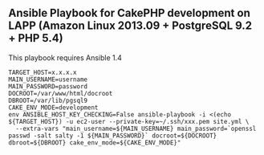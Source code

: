 Ansible Playbook for CakePHP development on LAPP (Amazon Linux 2013.09 + PostgreSQL 9.2 + PHP 5.4)
-------------------------------------------

This playbook requires Ansible 1.4

    TARGET_HOST=x.x.x.x
    MAIN_USERNAME=username
    MAIN_PASSWORD=password
    DOCROOT=/var/www/html/docroot
    DBROOT=/var/lib/pgsql9
    CAKE_ENV_MODE=development
    env ANSIBLE_HOST_KEY_CHECKING=False ansible-playbook -i <(echo ${TARGET_HOST}) -u ec2-user --private-key=~/.ssh/xxx.pem site.yml \
      --extra-vars "main_username=${MAIN_USERNAME} main_password=`openssl passwd -salt salty -1 ${MAIN_PASSWORD}` docroot=${DOCROOT} dbroot=${DBROOT} cake_env_mode=${CAKE_ENV_MODE}"
